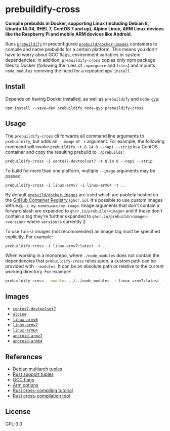 # prebuildify-cross

**Compile prebuilds in Docker, supporting Linux (including Debian 8, Ubuntu 14.04, RHEL 7, CentOS 7 and up), Alpine Linux, ARM Linux devices like the Raspberry Pi and mobile ARM devices like Android.**

Runs [`prebuildify`](https://github.com/mafintosh/prebuildify) in preconfigured [`prebuild/docker-images`](https://github.com/prebuild/docker-images) containers to compile and name prebuilds for a certain platform. This means you don't have to worry about GCC flags, environment variables or system dependencies. In addition, `prebuildify-cross` copies only npm package files to Docker (following the rules of `.npmignore` and `files`) and mounts `node_modules` removing the need for a repeated `npm install`.

## Install

Depends on having Docker installed, as well as `prebuildify` and `node-gyp`:

```
npm install --save-dev prebuildify node-gyp prebuildify-cross
```

## Usage

The `prebuildify-cross` cli forwards all command line arguments to `prebuildify`, but adds an `--image` or `-i` argument. For example, the following command will invoke `prebuildify -t 8.14.0 --napi --strip` in a CentOS container and copy the resulting prebuild to `./prebuilds`:

```
prebuildify-cross -i centos7-devtoolset7 -t 8.14.0 --napi --strip
```

To build for more than one platform, multiple `--image` arguments may be passed:

```
prebuildify-cross -i linux-armv7 -i linux-arm64 -t ..
```

By default [`prebuild/docker-images`](https://github.com/prebuild/docker-images) are used which are publicly hosted on the [GitHub Container Registry](https://docs.github.com/en/packages/working-with-a-github-packages-registry/working-with-the-container-registry) (`ghcr.io`). It's possible to use custom images with e.g. `-i my-namespace/my-image`. Image arguments that don't contain a forward slash are expanded to `ghcr.io/prebuild/<image>` and if these don't contain a tag they're further expanded to `ghcr.io/prebuild/<image>:<version>` where `version` is currently 2.

To use `latest` images (not recommended) an image tag must be specified explicitly. For example:

```
prebuildify-cross -i linux-armv7:latest -t ..
```

When working in a monorepo, where `./node_modules` does not contain the dependencies that `prebuildify-cross` relies upon, a custom path can be provided with `--modules`. It can be an absolute path or relative to the current working directory. For example:

```sh
prebuildify-cross --modules ../../node_modules -i linux-armv7:latest -t 20.0.0 --strip
```

## Images

- [`centos7-devtoolset7`](https://github.com/prebuild/docker-images#centos7-devtoolset7)
- [`alpine`](https://github.com/prebuild/docker-images#alpine)
- [`linux-armv6`](https://github.com/prebuild/docker-images#linux-armv6)
- [`linux-armv7`](https://github.com/prebuild/docker-images#linux-armv7)
- [`linux-arm64`](https://github.com/prebuild/docker-images#linux-arm64)
- [`android-armv7`](https://github.com/prebuild/docker-images#android-armv7)
- [`android-arm64`](https://github.com/prebuild/docker-images#android-arm64)

## References

- [Debian multiarch tuples](https://wiki.debian.org/Multiarch/Tuples)
- [Rust support tuples](https://forge.rust-lang.org/platform-support.html)
- [GCC flags](https://stackoverflow.com/questions/16044020/gcc-and-linking-environment-variables-and-flags)
- [Arm options](https://gcc.gnu.org/onlinedocs/gcc/ARM-Options.html)
- [Rust cross-compiling tutorial](https://github.com/japaric/rust-cross)
- [Rust cross-compilation tool](https://github.com/rust-embedded/cross)

## License

GPL-3.0
